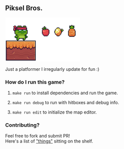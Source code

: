 ## Piksel Bros.

<img src="./docs/banner.gif" alt="piksel-bros" width="240">

Just a platformer I irregularly update for fun :)

### How do I run this game?

1. `make run` to install dependencies and run the game.

2. `make run debug` to run with hitboxes and debug info.

3. `make run edit` to initialize the map editor.

### Contributing?

Feel free to fork and submit PR! <br>
Here's a list of ["things"](https://github.com/eesuhn/piksel-bros/issues) sitting on the shelf.
